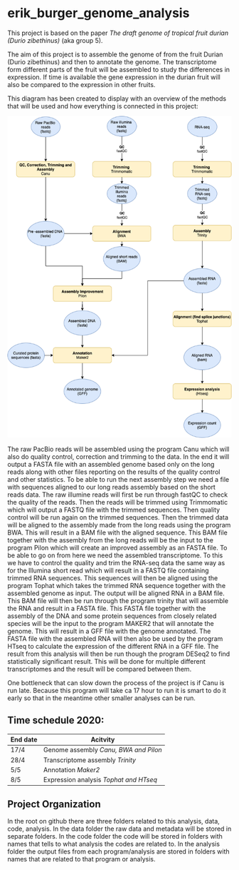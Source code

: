# erik_burger_genome_analysis

This project is based on the paper _The draft genome of tropical fruit durian (Durio zibethinus)_ (aka group 5).  

The aim of this project is to assemble the genome of from the fruit Durian (Durio zibethinus) and then to annotate the genome. The transcriptome form different parts of the fruit will be assembled to study the differences in expression. If time is available the gene expression in the durian fruit will also be compared to the expression in other fruits.

This diagram has been created to display with an overview of the methods that will be used and how everything is connected in this project:  

![Workflow diagram](/images/Project_plan.png)  

The raw PacBio reads will be assembled using the program Canu which will also do quality control, correction and trimming to the data. In the end it will output a FASTA file with an assembled genome based only on the long reads along with other files reporting on the results of the quality control and other statistics. To be able to run the next assembly step we need a file with sequences aligned to our long reads assembly based on the short reads data. The raw illumine reads will first be run through fastQC to check the quality of the reads. Then the reads will be trimmed using Trimmomatic which will output a FASTQ file with the trimmed sequences. Then quality control will be run again on the trimmed sequences. Then the trimmed data will be aligned to the assembly made from the long reads using the program BWA. This will result in a BAM file with the aligned sequence. This BAM file together with the assembly from the long reads will be the input to the program Pilon which will create an improved assembly as an FASTA file. To be able to go on from here we need the assembled transcriptome. To this we have to control the quality and trim the RNA-seq data the same way as for the Illumina short read which will result in a FASTQ file containing trimmed RNA sequences. This sequences will then be aligned using the program Tophat which takes the trimmed RNA sequence together with the assembled genome as input. The output will be aligned RNA in a BAM file. This BAM file will then be run through the program trinity that will assemble the RNA and result in a FASTA file. This FASTA file together with the assembly of the DNA and some protein sequences from closely related species will be the input to the program MAKER2 that will annotate the genome. This will result in a GFF file with the genome annotated. The FASTA file with the assembled RNA will then also be used by the program HTseq to calculate the expression of the different RNA in a GFF file. The result from this analysis will then be run though the program DESeq2 to find statistically significant result. This will be done for multiple different transcriptomes and the result will be compared between them.

One bottleneck that can slow down the process of the project is if Canu is run late. Because this program will take ca 17 hour to run it is smart to do it early so that in the meantime other smaller analyses can be run.

## Time schedule 2020:

End date | Acitvity
-------- | --------
17/4 | Genome assembly _Canu, BWA and Pilon_
28/4 | Transcriptome assembly _Trinity_
5/5 | Annotation _Maker2_
8/5 | Expression analysis _Tophat and HTseq_

## Project Organization

In the root on github there are three folders related to this analysis, data, code, analysis. In the data folder the raw data and metadata will be stored in separate folders. In the code folder the code will be stored in folders with names that tells to what analysis the codes are related to. In the analysis folder the output files from each program/analysis are stored in folders with names that are related to that program or analysis.

